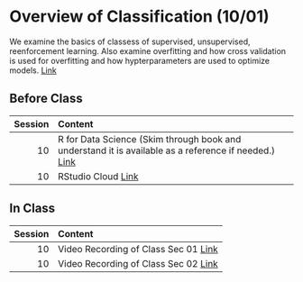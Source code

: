 Overview of Classification (10/01)
============================

We examine the basics of classess of supervised, unsupervised, reenforcement learning. Also examine overfitting and how cross validation is used for overfitting and how hypterparameters are used to optimize models.  [Link](../../sessions/session10)

## Before Class

|   Session | Content                                                                                                                        |
|----------:|:-------------------------------------------------------------------------------------------------------------------------------|
|        10 | R for Data Science (Skim through book and understand it is available as a reference if needed.) [Link](https://r4ds.had.co.nz) |
|        10 | RStudio Cloud [Link](https://rstudio.cloud/project/232375)                                                                     |


## In Class

|   Session | Content                                                                                                                                                |
|----------:|:-------------------------------------------------------------------------------------------------------------------------------------------------------|
|        10 | Video Recording of Class Sec 01 [Link](https://rensselaer.webex.com/webappng/sites/rensselaer/recording/play/70be2c384357437a96b09a704b9e97ac)         |
|        10 | Video Recording of Class Sec 02 [Link](https://rensselaer.webex.com/recordingservice/sites/rensselaer/recording/play/4837a7850b704b70b62322acc01f06eb) |

